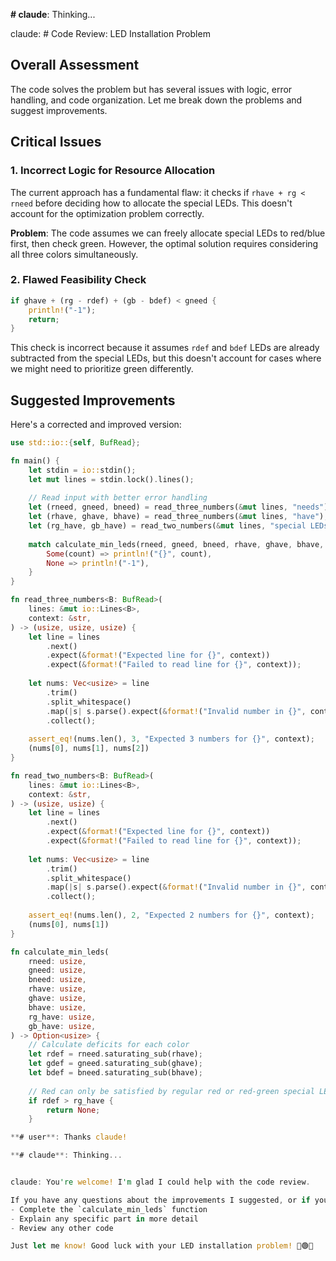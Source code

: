 **# claude**: Thinking...

claude: # Code Review: LED Installation Problem

## Overall Assessment
The code solves the problem but has several issues with logic, error handling, and code organization. Let me break down the problems and suggest improvements.

## Critical Issues

### 1. **Incorrect Logic for Resource Allocation**
The current approach has a fundamental flaw: it checks if `rhave + rg < rneed` before deciding how to allocate the special LEDs. This doesn't account for the optimization problem correctly.

**Problem**: The code assumes we can freely allocate special LEDs to red/blue first, then check green. However, the optimal solution requires considering all three colors simultaneously.

### 2. **Flawed Feasibility Check**
```rust
if ghave + (rg - rdef) + (gb - bdef) < gneed {
    println!("-1");
    return;
}
```
This check is incorrect because it assumes `rdef` and `bdef` LEDs are already subtracted from the special LEDs, but this doesn't account for cases where we might need to prioritize green differently.

## Suggested Improvements

Here's a corrected and improved version:

```rust
use std::io::{self, BufRead};

fn main() {
    let stdin = io::stdin();
    let mut lines = stdin.lock().lines();
    
    // Read input with better error handling
    let (rneed, gneed, bneed) = read_three_numbers(&mut lines, "needs");
    let (rhave, ghave, bhave) = read_three_numbers(&mut lines, "have");
    let (rg_have, gb_have) = read_two_numbers(&mut lines, "special LEDs");
    
    match calculate_min_leds(rneed, gneed, bneed, rhave, ghave, bhave, rg_have, gb_have) {
        Some(count) => println!("{}", count),
        None => println!("-1"),
    }
}

fn read_three_numbers<B: BufRead>(
    lines: &mut io::Lines<B>,
    context: &str,
) -> (usize, usize, usize) {
    let line = lines
        .next()
        .expect(&format!("Expected line for {}", context))
        .expect(&format!("Failed to read line for {}", context));
    
    let nums: Vec<usize> = line
        .trim()
        .split_whitespace()
        .map(|s| s.parse().expect(&format!("Invalid number in {}", context)))
        .collect();
    
    assert_eq!(nums.len(), 3, "Expected 3 numbers for {}", context);
    (nums[0], nums[1], nums[2])
}

fn read_two_numbers<B: BufRead>(
    lines: &mut io::Lines<B>,
    context: &str,
) -> (usize, usize) {
    let line = lines
        .next()
        .expect(&format!("Expected line for {}", context))
        .expect(&format!("Failed to read line for {}", context));
    
    let nums: Vec<usize> = line
        .trim()
        .split_whitespace()
        .map(|s| s.parse().expect(&format!("Invalid number in {}", context)))
        .collect();
    
    assert_eq!(nums.len(), 2, "Expected 2 numbers for {}", context);
    (nums[0], nums[1])
}

fn calculate_min_leds(
    rneed: usize,
    gneed: usize,
    bneed: usize,
    rhave: usize,
    ghave: usize,
    bhave: usize,
    rg_have: usize,
    gb_have: usize,
) -> Option<usize> {
    // Calculate deficits for each color
    let rdef = rneed.saturating_sub(rhave);
    let gdef = gneed.saturating_sub(ghave);
    let bdef = bneed.saturating_sub(bhave);
    
    // Red can only be satisfied by regular red or red-green special LEDs
    if rdef > rg_have {
        return None;
    }

**# user**: Thanks claude!

**# claude**: Thinking...


claude: You're welcome! I'm glad I could help with the code review.

If you have any questions about the improvements I suggested, or if you'd like me to:
- Complete the `calculate_min_leds` function
- Explain any specific part in more detail
- Review any other code

Just let me know! Good luck with your LED installation problem! 🔴🟢🔵